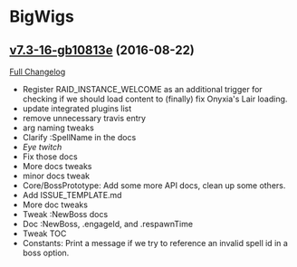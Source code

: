 # BigWigs

## [v7.3-16-gb10813e](https://github.com/BigWigsMods/BigWigs/tree/b10813e2bc8b1a48af25d9d1afb4a90b4e911fa5) (2016-08-22) [](#top)
[Full Changelog](https://github.com/BigWigsMods/BigWigs/compare/v7.3...b10813e2bc8b1a48af25d9d1afb4a90b4e911fa5)

-   Register RAID_INSTANCE_WELCOME as an additional trigger for checking if we should load content to (finally) fix Onyxia's Lair loading.  
-   update integrated plugins list  
-   remove unnecessary travis entry  
-   arg naming tweaks  
-   Clarify :SpellName in the docs  
-   *Eye twitch*  
-   Fix those docs  
-   More docs tweaks  
-   minor docs tweak  
-   Core/BossPrototype: Add some more API docs, clean up some others.  
-   Add ISSUE_TEMPLATE.md  
-   More doc tweaks  
-   Tweak :NewBoss docs  
-   Doc :NewBoss, .engageId, and .respawnTime  
-   Tweak TOC  
-   Constants: Print a message if we try to reference an invalid spell id in a boss option.  
